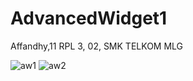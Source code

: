 # AdvancedWidget1

Affandhy,11 RPL 3, 02, SMK TELKOM MLG

![aw1](https://cloud.githubusercontent.com/assets/22174350/19435724/6e3a3b86-9496-11e6-8556-a23c62324697.PNG)
![aw2](https://cloud.githubusercontent.com/assets/22174350/19435725/6e3aebda-9496-11e6-91e3-5033e83c7c27.PNG)
